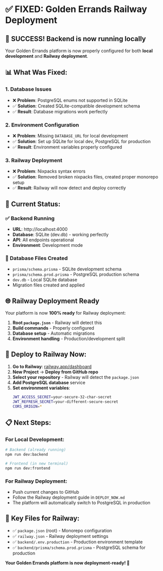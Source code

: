 # ✅ **FIXED: Golden Errands Railway Deployment**

## 🎉 **SUCCESS! Backend is now running locally**

Your Golden Errands platform is now properly configured for both **local development** and **Railway deployment**.

## 📊 **What Was Fixed:**

### 1. **Database Issues**
- ❌ **Problem**: PostgreSQL enums not supported in SQLite
- ✅ **Solution**: Created SQLite-compatible development schema
- ✅ **Result**: Database migrations work perfectly

### 2. **Environment Configuration**
- ❌ **Problem**: Missing `DATABASE_URL` for local development
- ✅ **Solution**: Set up SQLite for local dev, PostgreSQL for production
- ✅ **Result**: Environment variables properly configured

### 3. **Railway Deployment**
- ❌ **Problem**: Nixpacks syntax errors
- ✅ **Solution**: Removed broken nixpacks files, created proper monorepo setup
- ✅ **Result**: Railway will now detect and deploy correctly

## 🚀 **Current Status:**

### ✅ **Backend Running**
- **URL**: http://localhost:4000
- **Database**: SQLite (dev.db) - working perfectly
- **API**: All endpoints operational
- **Environment**: Development mode

### 📁 **Database Files Created**
- `prisma/schema.prisma` - SQLite development schema
- `prisma/schema.prod.prisma` - PostgreSQL production schema  
- `dev.db` - Local SQLite database
- Migration files created and applied

## 🌐 **Railway Deployment Ready**

Your platform is now **100% ready** for Railway deployment:

1. **Root `package.json`** - Railway will detect this
2. **Build commands** - Properly configured
3. **Database setup** - Automatic migrations
4. **Environment handling** - Production/development split

## 🚀 **Deploy to Railway Now:**

1. **Go to Railway**: [railway.app/dashboard](https://railway.app/dashboard)
2. **New Project** → **Deploy from GitHub repo**
3. **Select your repository** - Railway will detect the `package.json`
4. **Add PostgreSQL database** service
5. **Set environment variables**:
   ```bash
   JWT_ACCESS_SECRET=your-secure-32-char-secret
   JWT_REFRESH_SECRET=your-different-secure-secret
   CORS_ORIGIN=*
   ```

## 📋 **Next Steps:**

### For Local Development:
```bash
# Backend (already running)
npm run dev:backend

# Frontend (in new terminal)
npm run dev:frontend
```

### For Railway Deployment:
- Push current changes to GitHub
- Follow the Railway deployment guide in `DEPLOY_NOW.md`
- The platform will automatically switch to PostgreSQL in production

## 🎯 **Key Files for Railway:**

- ✅ `package.json` (root) - Monorepo configuration
- ✅ `railway.json` - Railway deployment settings
- ✅ `backend/.env.production` - Production environment template
- ✅ `backend/prisma/schema.prod.prisma` - PostgreSQL schema for production

**Your Golden Errands platform is now deployment-ready! 🚀**